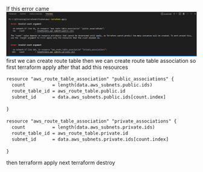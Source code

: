If this error came ![Preview](./img/error.png)
first we can create route table then we can create route table association so first terraform apply after that add this resources
```
resource "aws_route_table_association" "public_associations" {
  count          = length(data.aws_subnets.public.ids)
  route_table_id = aws_route_table.public.id
  subnet_id      = data.aws_subnets.public.ids[count.index]

}

resource "aws_route_table_association" "private_associations" {
  count          = length(data.aws_subnets.private.ids)
  route_table_id = aws_route_table.private.id
  subnet_id      = data.aws_subnets.private.ids[count.index]

}

```

then terraform apply 
next terraform destroy